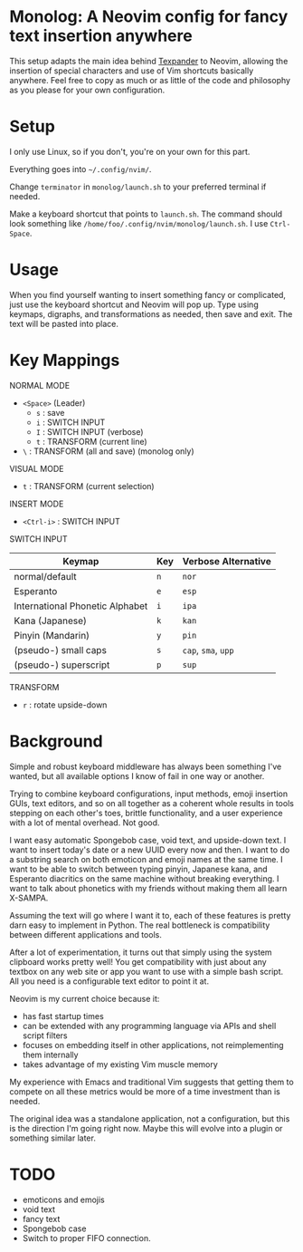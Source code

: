 # Monolog: A Neovim config for fancy text insertion anywhere

This setup adapts the main idea behind [Texpander](https://github.com/leehblue/texpander) to Neovim, allowing the insertion of special characters and use of Vim shortcuts basically anywhere. Feel free to copy as much or as little of the code and philosophy as you please for your own configuration.

# Setup

I only use Linux, so if you don't, you're on your own for this part.

Everything goes into `~/.config/nvim/`.

Change `terminator` in `monolog/launch.sh` to your preferred terminal if needed.

Make a keyboard shortcut that points to `launch.sh`. The command should look something like `/home/foo/.config/nvim/monolog/launch.sh`. I use `Ctrl-Space`.

# Usage

When you find yourself wanting to insert something fancy or complicated, just use the keyboard shortcut and Neovim will pop up. Type using keymaps, digraphs, and transformations as needed, then save and exit. The text will be pasted into place.

# Key Mappings

NORMAL MODE

- `<Space>` (Leader)
  - `s` : save
  - `i` : SWITCH INPUT
  - `I` : SWITCH INPUT (verbose)
  - `t` : TRANSFORM (current line)
- `\` : TRANSFORM (all and save) (monolog only)

VISUAL MODE

- `t` : TRANSFORM (current selection)

INSERT MODE

- `<Ctrl-i>` : SWITCH INPUT

SWITCH INPUT

| Keymap                          | Key | Verbose Alternative |
|---------------------------------|-----|---------------------|
| normal/default                  | `n` | `nor`               |
| Esperanto                       | `e` | `esp`               |
| International Phonetic Alphabet | `i` | `ipa`               |
| Kana (Japanese)                 | `k` | `kan`               |
| Pinyin (Mandarin)               | `y` | `pin`               |
| (pseudo-) small caps            | `s` | `cap`, `sma`, `upp` |
| (pseudo-) superscript           | `p` | `sup`               |

TRANSFORM

- `r` : rotate upside-down

# Background

Simple and robust keyboard middleware has always been something I've wanted, but all available options I know of fail in one way or another.

Trying to combine keyboard configurations, input methods, emoji insertion GUIs, text editors, and so on all together as a coherent whole results in tools stepping on each other's toes, brittle functionality, and a user experience with a lot of mental overhead. Not good.

I want easy automatic Spongebob case, void text, and upside-down text. I want to insert today's date or a new UUID every now and then. I want to do a substring search on both emoticon and emoji names at the same time. I want to be able to switch between typing pinyin, Japanese kana, and Esperanto diacritics on the same machine without breaking everything. I want to talk about phonetics with my friends without making them all learn X-SAMPA.

Assuming the text will go where I want it to, each of these features is pretty darn easy to implement in Python. The real bottleneck is compatibility between different applications and tools.

After a lot of experimentation, it turns out that simply using the system clipboard works pretty well! You get compatibility with just about any textbox on any web site or app you want to use with a simple bash script. All you need is a configurable text editor to point it at.

Neovim is my current choice because it:

- has fast startup times
- can be extended with any programming language via APIs and shell script filters
- focuses on embedding itself in other applications, not reimplementing them internally
- takes advantage of my existing Vim muscle memory

My experience with Emacs and traditional Vim suggests that getting them to compete on all these metrics would be more of a time investment than is needed.

The original idea was a standalone application, not a configuration, but this is the direction I'm going right now. Maybe this will evolve into a plugin or something similar later.

# TODO

- emoticons and emojis
- void text
- fancy text
- Spongebob case
- Switch to proper FIFO connection.

